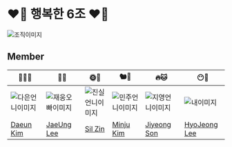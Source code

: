 # ❤️‍🔥 행복한 6조 ❤️‍🔥

![조직이미지](https://github.com/user-attachments/assets/dd05badf-d6cb-4d30-9cb0-4f492b32c292)

## Member

|👸🏻🐳|🤴🐯|🌞🐰|🐿️🐰|🔥🐱|😶🦕|
|---|---|---|---|---|---|
|![다은언니이미지](https://github.com/user-attachments/assets/7a5b223b-df48-4ffe-a0fe-eb21cf79e060)|![재웅오빠이미지](https://github.com/user-attachments/assets/9c066595-9487-4630-83d3-41d621158572)|![진실언니이미지](https://github.com/user-attachments/assets/227e39e7-7553-404a-a2c9-60fb0ec69693)|![민주언니이미지](https://github.com/user-attachments/assets/5be312cb-7098-4c9b-884b-04339342a349)|![지영언니이미지](https://github.com/user-attachments/assets/8c93c4d9-b5e0-491f-9735-f74682bbbd07)|![내이미지](https://github.com/user-attachments/assets/bc86bf58-9999-49c4-9f9c-a00c8792eca9)|
|[Daeun Kim](https://github.com/ilikewhale)|[JaeUng Lee](https://github.com/ww5702)|[Sil Zin](https://github.com/zinsile)|[Minju Kim](https://github.com/alswnsp411)|[Jiyeong Son](https://github.com/zi0-hand)|[HyoJeong Lee](https://github.com/world-dv)|
